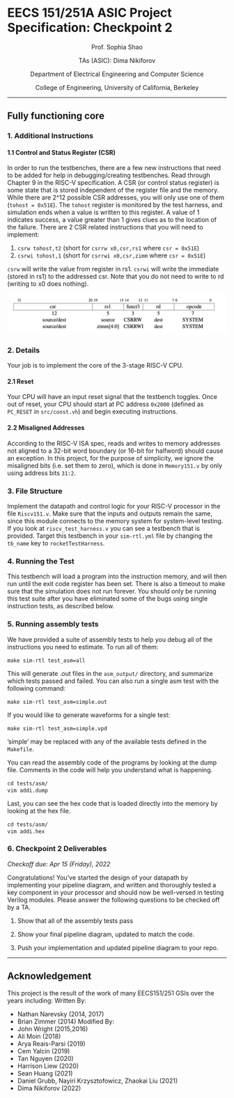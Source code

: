 # EECS 151/251A ASIC Project Specification: Checkpoint 2
<p align="center">
Prof. Sophia Shao
</p>
<p align="center">
TAs (ASIC): Dima Nikiforov
</p>
<p align="center">
Department of Electrical Engineering and Computer Science
</p>
<p align="center">
College of Engineering, University of California, Berkeley
</p>

---
## Fully functioning core

### 1. Additional Instructions
#### 1.1 Control and Status Register (CSR)
In order to run the testbenches, there are a few new instructions that need to be added for help in
debugging/creating testbenches. Read through Chapter 9 in the RISC-V specification. A CSR (or
control status register) is some state that is stored independent of the register file and the memory.
While there are 2^12 possible CSR addresses, you will only use one of them (`tohost = 0x51E`). The
`tohost` register is monitored by the test harness, and simulation ends when a value is written to this
register. A value of 1 indicates success, a value greater than 1 gives clues as to the location of the failure.
There are 2 CSR related instructions that you will need to implement:
1. `csrw tohost,t2` (short for `csrrw x0,csr,rs1` where `csr = 0x51E`)
2. `csrwi tohost,1` (short for `csrrwi x0,csr,zimm` where `csr = 0x51E`)

`csrw` will write the value from register in rs1. `csrwi` will write the immediate (stored in rs1) to
the addressed csr. Note that you do not need to write to rd (writing to x0 does nothing).

<p align="center">
<img src="./figs/csrw.png" width="800" />
</p>

### 2. Details
Your job is to implement the core of the 3-stage RISC-V CPU. 

#### 2.1 Reset
Your CPU will have an input reset signal that the testbench toggles. Once out of reset, 
your CPU should start at PC address `0x2000` (defined as `PC_RESET` in `src/const.vh`)
and begin executing instructions.

#### 2.2 Misaligned Addresses
According to the RISC-V ISA spec, reads and writes to memory addresses not aligned to a 32-bit word boundary (or 16-bit for halfword) should cause an exception. In this project, for the purpose of simplicity, we ignore the misaligned bits (i.e. set them to zero), which is done in `Memory151.v` by only using address bits `31:2`. 


### 3. File Structure
Implement the datapath and control logic for your RISC-V processor in the file `Riscv151.v`. Make
sure that the inputs and outputs remain the same, since this module connects to the memory system
for system-level testing. If you look at `riscv_test_harness.v` you can see a testbench that
is provided. Target this testbench in your `sim-rtl.yml` file by changing the `tb_name` key to
`rocketTestHarness`.

### 4. Running the Test
This testbench will load a program into the instruction memory, and will then run until the exit code
register has been set. 
There is also a timeout to make sure that the simulation does not run forever. 
You should only be running this test
suite after you have eliminated some of the bugs using single instruction tests, as described below.

### 5. Running assembly tests
We have provided a suite of assembly tests to help you debug all of the instructions you need to estimate.
To run all of them:
```
make sim-rtl test_asm=all
```
This will generate .out files in the `asm_output/` directory, and summarize which tests passed and
failed. You can also run a single asm test with the following command:
```
make sim-rtl test_asm=simple.out
```
If you would like to generate waveforms for a single test:
```
make sim-rtl test_asm=simple.vpd
```
’simple’ may be replaced with any of the available tests defined in the `Makefile`.

You can read the assembly code of the programs by looking at the dump file. Comments in the code
will help you understand what is happening.
```
cd tests/asm/
vim addi.dump
```
Last, you can see the hex code that is loaded directly into the memory by looking at the hex file.
```
cd tests/asm/
vim addi.hex
```


### 6. Checkpoint 2 Deliverables
*Checkoff due: Apr 15 (Friday), 2022*

Congratulations! You’ve started the design of your datapath by implementing your pipeline diagram, and written and thoroughly tested a key component in your processor and should now be well-versed in testing Verilog modules. Please answer the following questions to be checked off by a TA.

1. Show that all of the assembly tests pass

2. Show your final pipeline diagram, updated to match the code.

3. Push your implementation and updated pipeline diagram to your repo.

---


## Acknowledgement

This project is the result of the work of many EECS151/251 GSIs over the years including:
Written By:
- Nathan Narevsky (2014, 2017)
- Brian Zimmer (2014)
Modified By:
- John Wright (2015,2016)
- Ali Moin (2018)
- Arya Reais-Parsi (2019)
- Cem Yalcin (2019)
- Tan Nguyen (2020)
- Harrison Liew (2020)
- Sean Huang (2021)
- Daniel Grubb, Nayiri Krzysztofowicz, Zhaokai Liu (2021)
- Dima Nikiforov (2022)
